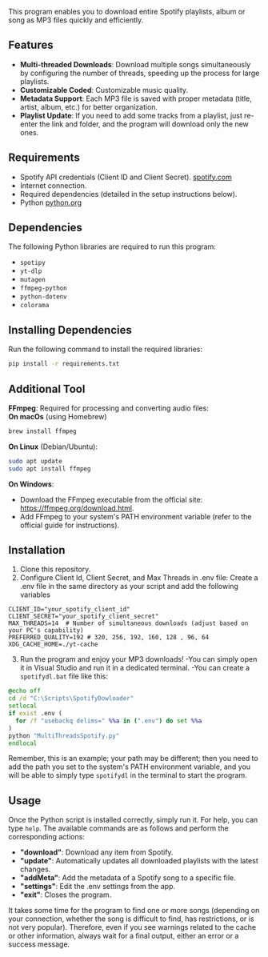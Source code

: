This program enables you to download entire Spotify playlists, album or song as MP3 files quickly and efficiently.  

## Features  
- **Multi-threaded Downloads**: Download multiple songs simultaneously by configuring the number of threads, speeding up the process for large playlists.  
- **Customizable Coded**: Customizable music quality.  
- **Metadata Support**: Each MP3 file is saved with proper metadata (title, artist, album, etc.) for better organization.  
- **Playlist Update**: If you need to add some tracks from a playlist, just re-enter the link and folder, and the program will download only the new ones.

## Requirements  
- Spotify API credentials (Client ID and Client Secret).
  [spotify.com](https://developer.spotify.com/)
- Internet connection.  
- Required dependencies (detailed in the setup instructions below).  
- Python 
  [python.org](https://www.python.org/)

## Dependencies  

The following Python libraries are required to run this program:  
- `spotipy`   
- `yt-dlp`
- `mutagen`
- `ffmpeg-python`
- `python-dotenv`
- `colorama`

## Installing Dependencies  
 
Run the following command to install the required libraries:  
```bash
pip install -r requirements.txt
```
## Additional Tool  
 
**FFmpeg**: Required for processing and converting audio files:  
**On macOs** (using Homebrew)
```bash
brew install ffmpeg
```
**On Linux** (Debian/Ubuntu):
```bash
sudo apt update
sudo apt install ffmpeg
```
**On Windows**:
- Download the FFmpeg executable from the official site: https://ffmpeg.org/download.html.
- Add FFmpeg to your system's PATH environment variable (refer to the official guide for 
  instructions).
  
## Installation  
 
1. Clone this repository.
2. Configure Client Id, Client Secret, and Max Threads in .env file:
  Create a .env file in the same directory as your script and add the following variables
  ```env
  CLIENT_ID="your_spotify_client_id"
  CLIENT_SECRET="your_spotify_client_secret"
  MAX_THREADS=14  # Number of simultaneous downloads (adjust based on your PC's capability)
  PREFERRED_QUALITY=192 # 320, 256, 192, 160, 128 , 96, 64
  XDG_CACHE_HOME=./yt-cache
  ```
3. Run the program and enjoy your MP3 downloads!
  -You can simply open it in Visual Studio and run it in a dedicated terminal.
  -You can create a `spotifydl.bat` file like this:
  ```bat
  @echo off
  cd /d "C:\Scripts\SpotifyDowloader"
  setlocal
  if exist .env (
    for /f "usebackq delims=" %%a in (".env") do set %%a
  )
  python "MultiThreadsSpotify.py"
  endlocal

  ```
  Remember, this is an example; your path may be different; then you need to add the path you set to the system's PATH environment variable, and you will be able to simply type `spotifydl` in the terminal to start the program.

  ## Usage
  Once the Python script is installed correctly, simply run it. For help, you can type `help`. The available commands are as follows and perform the corresponding actions:

- **"download"**: Download any item from Spotify.
- **"update"**: Automatically updates all downloaded playlists with the latest changes.
- **"addMeta"**: Add the metadata of a Spotify song to a specific file.
- **"settings"**: Edit the .env settings from the app.
- **"exit"**: Closes the program.

It takes some time for the program to find one or more songs (depending on your connection, whether the song is difficult to find, has restrictions, or is not very popular). Therefore, even if you see warnings related to the cache or other information, always wait for a final output, either an error or a success message.
